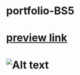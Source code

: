 # portfolio-BS5
# [preview link ](https://mn0unreal.github.io/portfolio-BS5 "preview ")
# ![Alt text](/../master/desktop.PNG?raw=true "Desktop")

